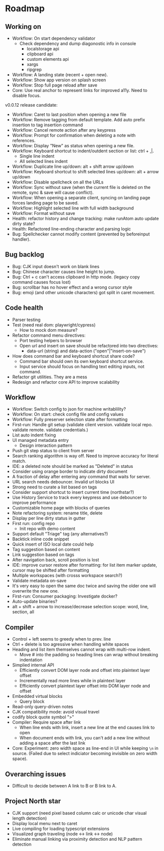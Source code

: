 # Roadmap

## Working on

- Workflow: On start dependency validator
  - Check dependency and dump diagonostic info in console
    - localstorage api
    - clipboard api
    - custom elements api
    - xargs
    - ripgrep
- Workflow: A landing state (recent + open new).
- Workflow: Show app version on splash screen
- Workflow: Stop full page reload after save
- Core: Use real anchor to represent links for improved a11y. Need to disable focus.

v0.0.12 release candidate:

- Workflow: Caret to last position when opening a new file
- Workflow: Remove tagging from default template. Add auto prefix insertion to tag insertion command
- Workflow: Cancel remote action after any keypress
- Workflow: Prompt for confirmation when deleting a note with references.
- Workflow: Display "New" as status when opening a new file.
- Workflow: Keyboard shortcut to indent/outdent section or list: ctrl + ,|.
  - Single line indent
  - All selected lines indent
- Workflow: Duplicate line up/down: alt + shift arrow up/down
- Workflow: Keyboard shortcut to shift selected lines up/down: alt + arrow up/down
- Workflow: Disable spellcheck on all the URLs
- Workflow: Sync without save (when the current file is deleted on the remote, sync & save will cause conflict).
- Workflow: When opening a separate client, syncing on landing page forces landing page to be saved.
- Workflow: Highlight selected line with full width background
- Workflow: Format without save
- Health: refactor history and change tracking: make runAtom auto update dirty state?
- Health: Refactored line-ending character and parsing logic
- Bug: Spellchecker cannot modify content (prevented by beforeinput handler).

## Bug backlog

- Bug: CJK input doesn't work on blank lines
- Bug: Chinese character causes line height to jump.
- Bug: Ctrl + c can't access clipboard in http mode. (legacy copy command causes focus lost)
- Bug: scrollbar has no hover effect and a wrong cursor style
- Bug: emoji (and other unicode characters) got split in caret movement.

## Code health

- Parser testing
- Test (need real dom: playwright/cypress)
  - How to mock dom measure?
- Refactor command menu directives:
  - Port testing helpers to browser
  - Open url and insert on save should be refactored into two directives:
    - data-url (string) and data-action ("open"|"insert-on-save")
- How does command bar and keyboard shortcut share code?
  - Command bar should own its own keyboard shortcut service.
  - Input service should focus on handling text editing inputs, not command.
- Refactor git utilities. They are a mess
- Redesign and refactor core API to improve scalability

## Workflow

- Workflow: Switch config to json for machine writablility?
- Workflow: On start: check config file and config values
- Workflow: Fully preserver selection state after formatting
- First-run: Handle git setup (validate client version. validate local repo. validate remote. validate credentials.)
- List auto indent fixing
- UI managed metadata entry
  - Design interaction pattern
- Push git step status to client from server
- Search ranking algorithm is way off. Need to improve accuracy for literal match.
- IDE: a deleted note should be marked as "Deleted" in status
- Consider using orange border to indicate dirty document
- A fraction of delay after entering any command that waits for server.
- URL search needs debouncer. Invalid url blocks UI
- Strong need to curate a list based on tags
- Consider support shortcut to insert current time (northstar?)
- Use History Service to track every keypress and use debouncer to improve performance
- Customizable home page with blocks of queries
- Note refactoring system: rename title, delete
- Display per line dirty status in gutter
- First run: config repo
  - Init repo with demo content
- Support default "Triage" tag (any alternatives?)
- Backtick inline code snippet
- Quick insert of ISO local date could help
- Tag suggestion based on content
- Link suggestion based on tags
- After navigation back, scroll position is lost
- IDE: improve cursor restore after formatting: for list item marker update, cursor may be shifted after formatting
- Multiple workspaces (with crosss workspace search?)
- Validate metadata on-save
- It's very easy to open the same doc twice and saving the older one will overwrite the new one.
- First-run: Consumer packaging: Investigate docker?
- Auto-update binaries?
- alt + shift + arrow to increase/decrease selection scope: word, line, section, all

## Compiler

- Control + left seems to greedy when to prev. line
- Ctrl + delete is too agressive when handling white spaces
- Heading and list item themselves cannot wrap with multi-row indent.
  - Move # into the padding so heading lines can wrap without breaking indentation
- Simplied internal API
  - Efficiently convert DOM layer node and offset into plaintext layer offset
  - Incrementally read more lines while in plaintext layer
  - Efficiently convert plaintext layer offset into DOM layer node and offset
- Embedded virtual blocks
  - Query block
- Read-only query-driven notes
- CJK compatibility mode: avoid visual travel
- codify block quote symbol ">"
- Compiler: Require space after link
  - When line ends with link, insert a new line at the end causes link to open
  - When document ends with link, you can't add a new line without adding a space after the last link
- Core: Experiment: zero width space as line-end in UI while keeping `\n` in source. (Failed due to select indiciator becoming invisible on zero width space).

## Overarching issues

- Difficult to decide between A link to B or B link to A.

## Project North star

- CJK support (need pixel based column calc or unicode char visual length detection)
- Display local menu next to caret
- Live compiling for loading typescript extensions
- Visualized graph traveling (node <-> link <-> node)
- Eliminate manual linking via proximity detection and NLP pattern detection
